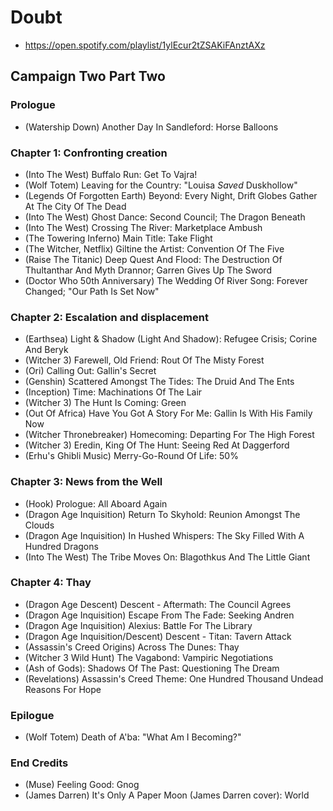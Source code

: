 # Doubt

* https://open.spotify.com/playlist/1ylEcur2tZSAKiFAnztAXz

## Campaign Two Part Two
### Prologue

* (Watership Down) Another Day In Sandleford: Horse Balloons

### Chapter 1: Confronting creation

* (Into The West) Buffalo Run: Get To Vajra!
* (Wolf Totem) Leaving for the Country: "Louisa *Saved* Duskhollow"
* (Legends Of Forgotten Earth) Beyond: Every Night, Drift Globes Gather At The City Of The Dead
* (Into The West) Ghost Dance: Second Council; The Dragon Beneath
* (Into The West) Crossing The River: Marketplace Ambush
* (The Towering Inferno) Main Title: Take Flight
* (The Witcher, Netflix) Giltine the Artist: Convention Of The Five
* (Raise The Titanic) Deep Quest And Flood: The Destruction Of Thultanthar And Myth Drannor; Garren Gives Up The Sword
* (Doctor Who 50th Anniversary) The Wedding Of River Song: Forever Changed; "Our Path Is Set Now"

### Chapter 2: Escalation and displacement

* (Earthsea) Light & Shadow (Light And Shadow): Refugee Crisis; Corine And Beryk
* (Witcher 3) Farewell, Old Friend: Rout Of The Misty Forest
* (Ori) Calling Out: Gallin's Secret
* (Genshin) Scattered Amongst The Tides: The Druid And The Ents
* (Inception) Time: Machinations Of The Lair
* (Witcher 3) The Hunt Is Coming: Green
* (Out Of Africa) Have You Got A Story For Me: Gallin Is With His Family Now
* (Witcher Thronebreaker) Homecoming: Departing For The High Forest
* (Witcher 3) Eredin, King Of The Hunt: Seeing Red At Daggerford
* (Erhu's Ghibli Music) Merry-Go-Round Of Life: 50%

### Chapter 3: News from the Well

* (Hook) Prologue: All Aboard Again
* (Dragon Age Inquisition) Return To Skyhold: Reunion Amongst The Clouds
* (Dragon Age Inquisition) In Hushed Whispers: The Sky Filled With A Hundred Dragons
* (Into The West) The Tribe Moves On: Blagothkus And The Little Giant

### Chapter 4: Thay

* (Dragon Age Descent) Descent - Aftermath: The Council Agrees
* (Dragon Age Inquisition) Escape From The Fade: Seeking Andren
* (Dragon Age Inquisition) Alexius: Battle For The Library
* (Dragon Age Inquisition/Descent) Descent - Titan: Tavern Attack
* (Assassin's Creed Origins) Across The Dunes: Thay
* (Witcher 3 Wild Hunt) The Vagabond: Vampiric Negotiations
* (Ash of Gods): Shadows Of The Past: Questioning The Dream
* (Revelations) Assassin's Creed Theme: One Hundred Thousand Undead Reasons For Hope

### Epilogue

* (Wolf Totem) Death of A'ba: "What Am I Becoming?"

### End Credits

* (Muse) Feeling Good: Gnog
* (James Darren) It's Only A Paper Moon (James Darren cover): World